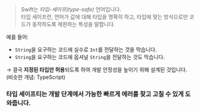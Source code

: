 > Swift는 _타입-세이프(type-safe)_ 언어입니다.  
> 타입 세이프란, 언어가 값에 대해 타입을 명확히 하고, 타입에 맞는 방식으로만 코드가 동작하도록 제한하는 특성을 말합니다.

예를 들어:

- `String`을 요구하는 코드에 실수로 `Int`를 전달하는 것을 막습니다.
- `String`을 요구하는 코드에 옵셔널 `String`을 전달하는 것도 막습니다.

→ 결국 **지정된 타입만 허용**되도록 하여 개발 안정성을 높이기 위해 설계된 것입니다.  
(비슷한 개념: TypeScript)

### 타입 세이프티는 개발 단계에서 가능한 빠르게 에러를 찾고 고칠 수 있게 도와줍니다.